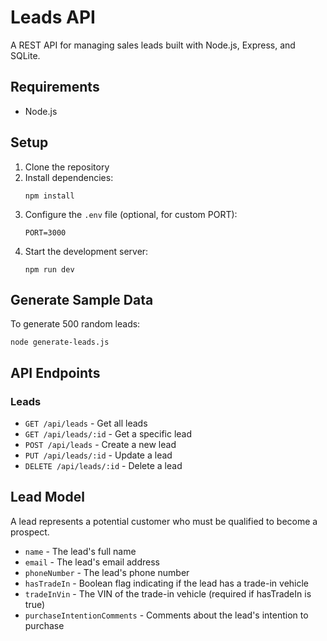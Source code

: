 # Leads API

A REST API for managing sales leads built with Node.js, Express, and SQLite.

## Requirements

- Node.js

## Setup

1. Clone the repository
2. Install dependencies:
   ```
   npm install
   ```
3. Configure the `.env` file (optional, for custom PORT):
   ```
   PORT=3000
   ```
4. Start the development server:
   ```
   npm run dev
   ```
   
## Generate Sample Data

To generate 500 random leads:

```
node generate-leads.js
```

## API Endpoints

### Leads

- `GET /api/leads` - Get all leads
- `GET /api/leads/:id` - Get a specific lead
- `POST /api/leads` - Create a new lead
- `PUT /api/leads/:id` - Update a lead
- `DELETE /api/leads/:id` - Delete a lead

## Lead Model

A lead represents a potential customer who must be qualified to become a prospect.

- `name` - The lead's full name
- `email` - The lead's email address
- `phoneNumber` - The lead's phone number
- `hasTradeIn` - Boolean flag indicating if the lead has a trade-in vehicle
- `tradeInVin` - The VIN of the trade-in vehicle (required if hasTradeIn is true)
- `purchaseIntentionComments` - Comments about the lead's intention to purchase